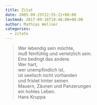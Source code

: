 ```yaml
---
title: Zitat
date: 2005-09-25T22:55:21+00:00
lastmod: 2017-09-16T19:48:00+00:00
author: Mathias Wellner
categories:
  - zitate
---
```

<blockquote class="blockquote">
Wer lebendig sein möchte,<br>  
muß feinfühlig und verletzlich sein.<br>  
Eins bedingt das andere.<br>  
Wer hart,<br>  
wer unempfindlich ist,<br>  
ist seelisch nicht vorhanden<br>  
und fristet hinter seinen<br>  
Mauern, Zäunen und Panzerungen<br>  
ein hohles Leben.<br>
<footer class="blockquote-footer">Hans Kruppa</footer>
</blockquote>